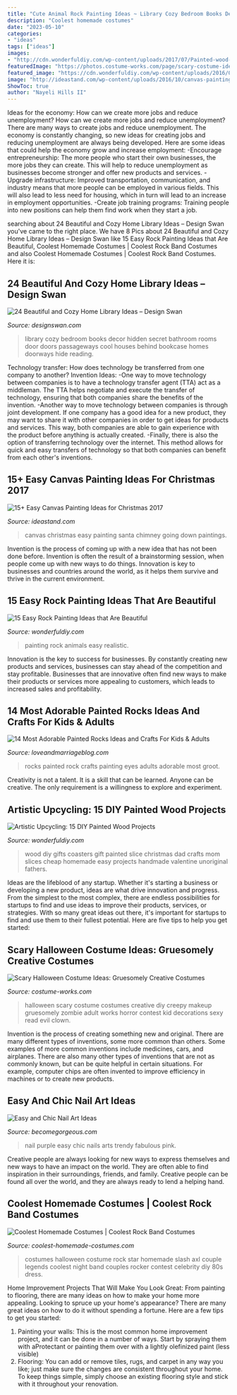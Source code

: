 ```yaml
---
title: "Cute Animal Rock Painting Ideas ~ Library Cozy Bedroom Books Decor Hidden Secret Bathroom Rooms Door Doors Passageways Cool Houses Behind Bookcase Homes Doorways Hide Reading"
description: "Coolest homemade costumes"
date: "2023-05-10"
categories:
- "ideas"
tags: ["ideas"]
images:
- "http://cdn.wonderfuldiy.com/wp-content/uploads/2017/07/Painted-wood-slice-coasters.jpg"
featuredImage: "https://photos.costume-works.com/page/scary-costume-ideas.jpg"
featured_image: "https://cdn.wonderfuldiy.com/wp-content/uploads/2016/06/Realistic-animals-Rock-Painting.jpg"
image: "http://ideastand.com/wp-content/uploads/2016/10/canvas-paintings/14-canvas-paintings-for-christmas.jpg"
ShowToc: true
author: "Nayeli Hills II"
---
```



Ideas for the economy: How can we create more jobs and reduce unemployment?
How can we create more jobs and reduce unemployment?
There are many ways to create jobs and reduce unemployment. The economy is constantly changing, so new ideas for creating jobs and reducing unemployment are always being developed. Here are some ideas that could help the economy grow and increase employment: 
-Encourage entrepreneurship: The more people who start their own businesses, the more jobs they can create. This will help to reduce unemployment as businesses become stronger and offer new products and services. 
-Upgrade infrastructure: Improved transportation, communication, and industry means that more people can be employed in various fields. This will also lead to less need for housing, which in turn will lead to an increase in employment opportunities. 
-Create job training programs: Training people into new positions can help them find work when they start a job.

	

		
searching about 24 Beautiful and Cozy Home Library Ideas – Design Swan you've came to the right place. We have 8 Pics about 24 Beautiful and Cozy Home Library Ideas – Design Swan like 15 Easy Rock Painting Ideas that Are Beautiful, Coolest Homemade Costumes | Coolest Rock Band Costumes and also Coolest Homemade Costumes | Coolest Rock Band Costumes. Here it is:
		
    
## 24 Beautiful And Cozy Home Library Ideas – Design Swan

<img loading=lazy src="http://img.designswan.com/2012/07/library/17.jpg" onerror="this.onerror=null;this.src='https://tse1.mm.bing.net/th?id=OIP.uvIF0btdRbBLLlVXTR4eCgHaJt&amp;pid=15.1';" alt="24 Beautiful and Cozy Home Library Ideas – Design Swan">

_Source: designswan.com_

>library cozy bedroom books decor hidden secret bathroom rooms door doors passageways cool houses behind bookcase homes doorways hide reading. 

	

Technology transfer: How does technology be transferred from one company to another?
Invention Ideas: 
-One way to move technology between companies is to have a technology transfer agent (TTA) act as a middleman. The TTA helps negotiate and execute the transfer of technology, ensuring that both companies share the benefits of the invention. 
-Another way to move technology between companies is through joint development. If one company has a good idea for a new product, they may want to share it with other companies in order to get ideas for products and services. This way, both companies are able to gain experience with the product before anything is actually created. 
-Finally, there is also the option of transferring technology over the internet. This method allows for quick and easy transfers of technology so that both companies can benefit from each other's inventions.

    
## 15+ Easy Canvas Painting Ideas For Christmas 2017

<img loading=lazy src="http://ideastand.com/wp-content/uploads/2016/10/canvas-paintings/14-canvas-paintings-for-christmas.jpg" onerror="this.onerror=null;this.src='https://tse3.mm.bing.net/th?id=OIP.bL2komstSj5o4fOnLIwQJgHaJW&amp;pid=15.1';" alt="15+ Easy Canvas Painting Ideas for Christmas 2017">

_Source: ideastand.com_

>canvas christmas easy painting santa chimney going down paintings. 

	

Invention is the process of coming up with a new idea that has not been done before. Invention is often the result of a brainstorming session, when people come up with new ways to do things. Innovation is key to businesses and countries around the world, as it helps them survive and thrive in the current environment.

    
## 15 Easy Rock Painting Ideas That Are Beautiful

<img loading=lazy src="https://cdn.wonderfuldiy.com/wp-content/uploads/2016/06/Realistic-animals-Rock-Painting.jpg" onerror="this.onerror=null;this.src='https://tse1.mm.bing.net/th?id=OIP.5z6Zvy_4D6QgJL-aoa2BawHaK5&amp;pid=15.1';" alt="15 Easy Rock Painting Ideas that Are Beautiful">

_Source: wonderfuldiy.com_

>painting rock animals easy realistic. 

	

Innovation is the key to success for businesses. By constantly creating new products and services, businesses can stay ahead of the competition and stay profitable. Businesses that are innovative often find new ways to make their products or services more appealing to customers, which leads to increased sales and profitability.

    
## 14 Most Adorable Painted Rocks Ideas And Crafts For Kids &amp; Adults

<img loading=lazy src="https://cdn.loveandmarriageblog.com/wp-content/uploads/2018/07/rocks-peekingeyes.jpg" onerror="this.onerror=null;this.src='https://tse2.mm.bing.net/th?id=OIP.XY_6jsHN6ZX1pcZYMB3Z4gAAAA&amp;pid=15.1';" alt="14 Most Adorable Painted Rocks Ideas and Crafts For Kids &amp; Adults">

_Source: loveandmarriageblog.com_

>rocks painted rock crafts painting eyes adults adorable most groot. 

	

Creativity is not a talent. It is a skill that can be learned. Anyone can be creative. The only requirement is a willingness to explore and experiment.

    
## Artistic Upcycling: 15 DIY Painted Wood Projects

<img loading=lazy src="http://cdn.wonderfuldiy.com/wp-content/uploads/2017/07/Painted-wood-slice-coasters.jpg" onerror="this.onerror=null;this.src='https://tse3.mm.bing.net/th?id=OIP.SOVHmrfVUvkshCxjdeVC6gHaLL&amp;pid=15.1';" alt="Artistic Upcycling: 15 DIY Painted Wood Projects">

_Source: wonderfuldiy.com_

>wood diy gifts coasters gift painted slice christmas dad crafts mom slices cheap homemade easy projects handmade valentine unoriginal fathers. 

	

Ideas are the lifeblood of any startup. Whether it's starting a business or developing a new product, ideas are what drive innovation and progress. From the simplest to the most complex, there are endless possibilities for startups to find and use ideas to improve their products, services, or strategies. With so many great ideas out there, it's important for startups to find and use them to their fullest potential. Here are five tips to help you get started:

    
## Scary Halloween Costume Ideas: Gruesomely Creative Costumes

<img loading=lazy src="https://photos.costume-works.com/page/scary-costume-ideas.jpg" onerror="this.onerror=null;this.src='https://tse1.mm.bing.net/th?id=OIP.eQ3XsUAGFOxLFD5lP-aztQHaQL&amp;pid=15.1';" alt="Scary Halloween Costume Ideas: Gruesomely Creative Costumes">

_Source: costume-works.com_

>halloween scary costume costumes creative diy creepy makeup gruesomely zombie adult works horror contest kid decorations sexy read evil clown. 

	

Invention is the process of creating something new and original. There are many different types of inventions, some more common than others. Some examples of more common inventions include medicines, cars, and airplanes. There are also many other types of inventions that are not as commonly known, but can be quite helpful in certain situations. For example, computer chips are often invented to improve efficiency in machines or to create new products.

    
## Easy And Chic Nail Art Ideas

<img loading=lazy src="https://static.becomegorgeous.com/img/arts/2011/Aug/29/5251/purple_nail_art_tumb.jpg" onerror="this.onerror=null;this.src='https://tse3.mm.bing.net/th?id=OIP.QV1SMqU2XdRi71iVS2596gHaJ-&amp;pid=15.1';" alt="Easy and Chic Nail Art Ideas">

_Source: becomegorgeous.com_

>nail purple easy chic nails arts trendy fabulous pink. 

	

Creative people are always looking for new ways to express themselves and new ways to have an impact on the world. They are often able to find inspiration in their surroundings, friends, and family. Creative people can be found all over the world, and they are always ready to lend a helping hand.

    
## Coolest Homemade Costumes | Coolest Rock Band Costumes

<img loading=lazy src="http://www.coolest-homemade-costumes.com/files/2013/10/guns-n-roses-axl-and-slash-72793-e1382060912496.jpg" onerror="this.onerror=null;this.src='https://tse4.mm.bing.net/th?id=OIP.CG414Qk7lXiFirTxNKDnPwHaJ6&amp;pid=15.1';" alt="Coolest Homemade Costumes | Coolest Rock Band Costumes">

_Source: coolest-homemade-costumes.com_

>costumes halloween costume rock star homemade slash axl couple legends coolest night band couples rocker contest celebrity diy 80s dress. 

	

Home Improvement Projects That Will Make You Look Great: From painting to flooring, there are many ideas on how to make your home more appealing.
Looking to spruce up your home's appearance? There are many great ideas on how to do it without spending a fortune. Here are a few tips to get you started:
1. Painting your walls: This is the most common home improvement project, and it can be done in a number of ways. Start by spraying them with aProtectant or painting them over with a lightly olefinized paint (less visible) 
2. Flooring: You can add or remove tiles, rugs, and carpet in any way you like; just make sure the changes are consistent throughout your home. To keep things simple, simply choose an existing flooring style and stick with it throughout your renovation.

